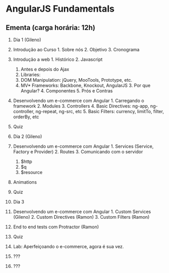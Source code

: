 # AngularJS Fundamentals


## Ementa (carga horária: 12h)

1. Dia 1 (Gileno)
  1. Introdução ao Curso
    1. Sobre nós
    2. Objetivo 
    3. Cronograma 
  2. Introdução a web
    1. Histórico 
    2. Javascript
      1. Antes e depois do Ajax
      2. Libraries:
        1. DOM Manipulation: jQuery, MooTools, Prototype, etc.
        2. MV* Frameworks: Backbone, Knockout, AngularJS
    3. Por que Angular?
    4. Componentes
    5. Prós e Contras
  3. Desenvolvendo um e-commerce com Angular
    1. Carregando o framework
    2. Modules
    3. Controllers
    4. Basic Directives: ng-app, ng-controller, ng-repeat, ng-src, etc
    5. Basic Filters: currency, limitTo, filter, orderBy, etc
  4. Quiz

2. Dia 2 (Gileno)
  1. Desenvolvendo um e-commerce com Angular
    1. Services (Service, Factory e Provider)
    2. Routes
    3. Comunicando com o servidor
      1. $http
      2. $q
      3. $resource
  2. Animations
  3. Quiz
3. Dia 3
  1. Desenvolvendo um e-commerce com Angular
    1. Custom Services (Gileno)
    2. Custom Directives (Ramon)
    3. Custom Filters (Ramon)
  3. End to end tests com Protractor (Ramon)
  4. Quiz
4. Lab: Aperfeiçoando o e-commerce, agora é sua vez.
  1. ???
  2. ???
